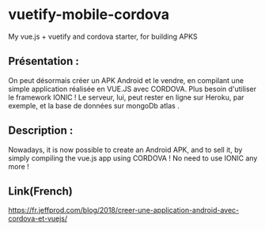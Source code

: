# vuetify-mobile-cordova
My vue.js + vuetify and cordova starter, for building APKS

## Présentation :
On peut désormais créer un APK Android et le vendre, en compilant une simple application réalisée en VUE.JS avec CORDOVA. 
Plus besoin d'utiliser le framework IONIC ! Le serveur, lui, peut rester en ligne sur Heroku, par exemple, et la base de données sur mongoDb atlas .

## Description :
Nowadays, it is now possible to create an Android APK, and to sell it, by simply compiling the vue.js app using CORDOVA !
No need to use IONIC any more !

## Link(French)
https://fr.jeffprod.com/blog/2018/creer-une-application-android-avec-cordova-et-vuejs/
